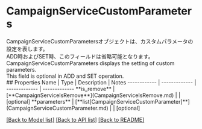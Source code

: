 # CampaignServiceCustomParameters

<div lang=\"ja\">CampaignServiceCustomParametersオブジェクトは、カスタムパラメータの設定を表します。<br> ADD時およびSET時、このフィールドは省略可能となります。</div> <div lang=\"en\">CampaignServiceCustomParameters displays the setting of custom parameters.<br> This field is optional in ADD and SET operation.</div> 
## Properties
Name | Type | Description | Notes
------------ | ------------- | ------------- | -------------
**is_remove** | [**CampaignServiceIsRemove**](CampaignServiceIsRemove.md) |  | [optional] 
**parameters** | [**list[CampaignServiceCustomParameter]**](CampaignServiceCustomParameter.md) |  | [optional] 

[[Back to Model list]](../README.md#documentation-for-models) [[Back to API list]](../README.md#documentation-for-api-endpoints) [[Back to README]](../README.md)



